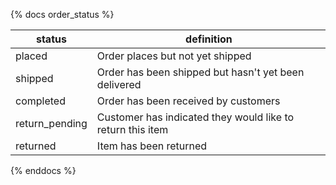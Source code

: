 {% docs order_status %}


| status          | definition                                                     |
|-----------------|----------------------------------------------------------------|
| placed          | Order places but not yet shipped                               |
| shipped         | Order has been shipped but hasn't yet been delivered           |
| completed       | Order has been received by customers                           |
| return_pending  | Customer has indicated they would like to return this item     |
| returned        | Item has been returned                                         |



{% enddocs %}